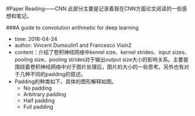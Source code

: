 #Paper Reading——CNN
此部分主要是记录着我在CNN方面论文阅读的一些感想和笔记。

###A guide to convolution arithmetic for deep learning
* time:	2016-04-24
* author:	Vincent Dumoulin1 and Francesco Visin2
* content：介绍了卷积神经网络中kenrel size、kernel strides、input sizes、pooling size、pooling strides对于输出output size大小的影响关系。主要是围绕着卷积神经网络中对于图片处理后，图片的大小的一些思考。另外也有对于几种不同的padding的叙述。
* Padding的种类如下，具体的图形解释如图。
	* No padding
	* Arbitrary padding
	* Half padding
	* Full padding 
	 

